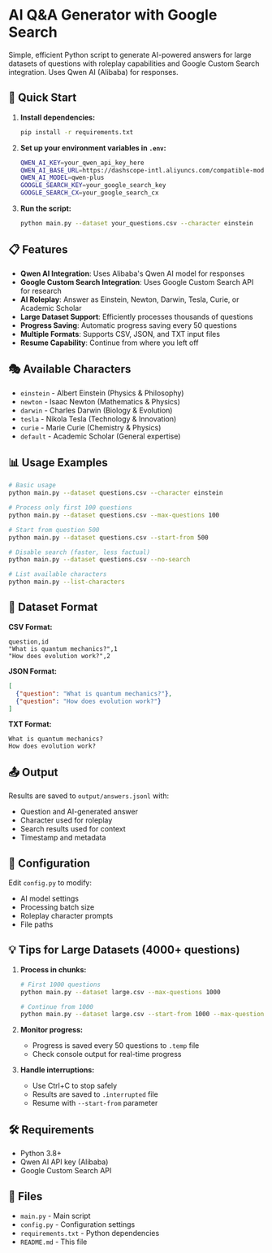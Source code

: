 # AI Q&A Generator with Google Search

Simple, efficient Python script to generate AI-powered answers for large datasets of questions with roleplay capabilities and Google Custom Search integration. Uses Qwen AI (Alibaba) for responses.

## 🚀 Quick Start

1. **Install dependencies:**
   ```bash
   pip install -r requirements.txt
   ```

2. **Set up your environment variables in `.env`:**
   ```bash
   QWEN_AI_KEY=your_qwen_api_key_here
   QWEN_AI_BASE_URL=https://dashscope-intl.aliyuncs.com/compatible-mode/v1
   QWEN_AI_MODEL=qwen-plus
   GOOGLE_SEARCH_KEY=your_google_search_key
   GOOGLE_SEARCH_CX=your_google_search_cx
   ```

3. **Run the script:**
   ```bash
   python main.py --dataset your_questions.csv --character einstein
   ```

## 📋 Features

- **Qwen AI Integration**: Uses Alibaba's Qwen AI model for responses
- **Google Custom Search Integration**: Uses Google Custom Search API for research
- **AI Roleplay**: Answer as Einstein, Newton, Darwin, Tesla, Curie, or Academic Scholar
- **Large Dataset Support**: Efficiently processes thousands of questions
- **Progress Saving**: Automatic progress saving every 50 questions
- **Multiple Formats**: Supports CSV, JSON, and TXT input files
- **Resume Capability**: Continue from where you left off

## 🎭 Available Characters

- `einstein` - Albert Einstein (Physics & Philosophy)
- `newton` - Isaac Newton (Mathematics & Physics)  
- `darwin` - Charles Darwin (Biology & Evolution)
- `tesla` - Nikola Tesla (Technology & Innovation)
- `curie` - Marie Curie (Chemistry & Physics)
- `default` - Academic Scholar (General expertise)

## 📊 Usage Examples

```bash
# Basic usage
python main.py --dataset questions.csv --character einstein

# Process only first 100 questions
python main.py --dataset questions.csv --max-questions 100

# Start from question 500
python main.py --dataset questions.csv --start-from 500

# Disable search (faster, less factual)
python main.py --dataset questions.csv --no-search

# List available characters
python main.py --list-characters
```

## 📁 Dataset Format

**CSV Format:**
```csv
question,id
"What is quantum mechanics?",1
"How does evolution work?",2
```

**JSON Format:**
```json
[
  {"question": "What is quantum mechanics?"},
  {"question": "How does evolution work?"}
]
```

**TXT Format:**
```
What is quantum mechanics?
How does evolution work?
```

## 📤 Output

Results are saved to `output/answers.jsonl` with:
- Question and AI-generated answer
- Character used for roleplay
- Search results used for context
- Timestamp and metadata

## 🔧 Configuration

Edit `config.py` to modify:
- AI model settings
- Processing batch size
- Roleplay character prompts
- File paths

## 💡 Tips for Large Datasets (4000+ questions)

1. **Process in chunks:**
   ```bash
   # First 1000 questions
   python main.py --dataset large.csv --max-questions 1000
   
   # Continue from 1000
   python main.py --dataset large.csv --start-from 1000 --max-questions 1000
   ```

2. **Monitor progress:**
   - Progress is saved every 50 questions to `.temp` file
   - Check console output for real-time progress

3. **Handle interruptions:**
   - Use Ctrl+C to stop safely
   - Results are saved to `.interrupted` file
   - Resume with `--start-from` parameter

## 🛠️ Requirements

- Python 3.8+
- Qwen AI API key (Alibaba)
- Google Custom Search API

## 📄 Files

- `main.py` - Main script
- `config.py` - Configuration settings
- `requirements.txt` - Python dependencies
- `README.md` - This file 